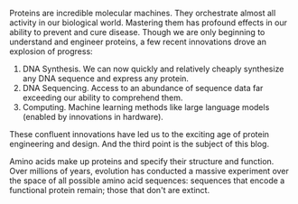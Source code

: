 Proteins are incredible molecular machines. They orchestrate almost all activity in our
biological world. Mastering them has profound effects in our ability to prevent and
cure disease. Though we are only beginning to understand and engineer proteins, a few
recent innovations drove an explosion of progress:

1. DNA Synthesis. We can now quickly and relatively cheaply synthesize any DNA sequence
   and express any protein.
2. DNA Sequencing. Access to an abundance of sequence data far exceeding our ability to
   comprehend them.
3. Computing. Machine learning methods like large language models (enabled by innovations
   in hardware).

These confluent innovations have led us to the exciting age of protein engineering and design.
And the third point is the subject of this blog.

Amino acids make up proteins and specify their structure and function. Over millions of years,
evolution has conducted a massive experiment over the space of all possible amino acid sequences:
sequences that encode a functional protein remain; those that don't are extinct.
